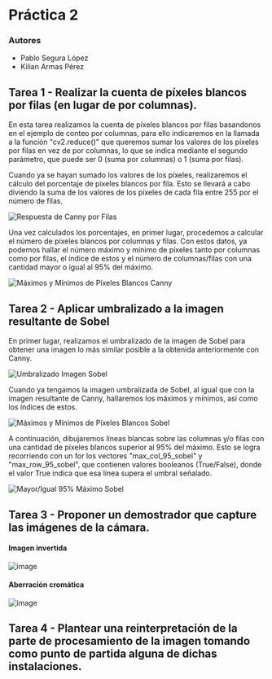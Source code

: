 # Práctica 2

### Autores

- Pablo Segura López
- Kilian Armas Pérez

## Tarea 1 - Realizar la cuenta de píxeles blancos por filas (en lugar de por columnas).

En esta tarea realizamos la cuenta de píxeles blancos por filas basandonos en el ejemplo de conteo por columnas, para ello indicaremos en la llamada a la función "cv2.reduce()" que queremos sumar los valores de los píxeles por filas en vez de por columnas, lo que se indica mediante el segundo parámetro, que puede ser 0 (suma por columnas) o 1 (suma por filas).

Cuando ya se hayan sumado los valores de los píxeles, realizaremos el cálculo del porcentaje de píxeles blancos por fila. Esto se llevará a cabo diviendo la suma de los valores de los píxeles de cada fila entre 255 por el número de filas.

![Respuesta de Canny por Filas](https://github.com/user-attachments/assets/498b64e2-2c01-4801-90d3-85f29ed9bdbf)

Una vez calculados los porcentajes, en primer lugar, procedemos a calcular el número de píxeles blancos por columnas y filas. Con estos datos, ya podemos hallar el número máximo y mínimo de píxeles tanto por columnas como por filas, el índice de estos y el número de columnas/filas con una cantidad mayor o igual al 95% del máximo.

![Máximos y Mínimos de Píxeles Blancos Canny](https://github.com/user-attachments/assets/75b56376-977c-4aac-b39e-0d71717270e1)

## Tarea 2 - Aplicar umbralizado a la imagen resultante de Sobel

En primer lugar, realizamos el umbralizado de la imagen de Sobel para obtener una imagen lo más similar posible a la obtenida anteriormente con Canny.

![Umbralizado Imagen Sobel](https://github.com/user-attachments/assets/18c541ec-66a3-40f8-9e8f-d3bcb427b45a)

Cuando ya tengamos la imagen umbralizada de Sobel, al igual que con la imagen resultante de Canny, hallaremos los máximos y mínimos, así como los índices de estos.

![Máximos y Mínimos de Píxeles Blancos Sobel](https://github.com/user-attachments/assets/540658f2-4092-47ba-8d82-dd568a7ae403)

A continuación, dibujaremos líneas blancas sobre las columnas y/o filas con una cantidad de píxeles blancos superior al 95% del máximo. Esto se logra recorriendo con un for los vectores "max_col_95_sobel" y "max_row_95_sobel", que contienen valores booleanos (True/False), donde el valor True indica que esa línea supera el umbral señalado.

![Mayor/Igual 95% Máximo Sobel](https://github.com/user-attachments/assets/4ae30050-dbf4-49e9-8939-c72fe8bff753)

## Tarea 3 - Proponer un demostrador que capture las imágenes de la cámara.

<div align="left">
  <h4>Imagen invertida</h4>
  
  ![image](https://github.com/user-attachments/assets/fb265c72-5436-44cb-a365-d5e890847b74)
  
  <h4>Aberración cromática</h4>
  
  ![image](https://github.com/user-attachments/assets/bf2382be-409b-4566-9eb1-97330fcffc76)
</div>

## Tarea 4 - Plantear una reinterpretación de la parte de procesamiento de la imagen tomando como punto de partida alguna de dichas instalaciones.

